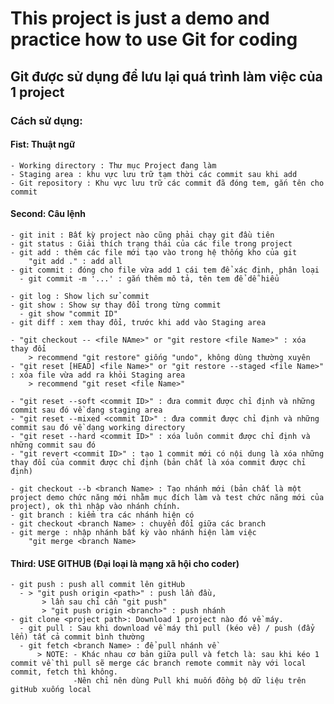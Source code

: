 # This project is just a demo and practice how to use Git for coding

## Git được sử dụng để lưu lại  quá trình làm việc của 1 project
### Cách sử dụng:

#### Fist: Thuật ngữ
    - Working directory : Thư mục Project đang làm
    - Staging area : khu vực lưu trữ tạm thời các commit sau khi add
    - Git repository : Khu vực lưu trữ các commit đã đóng tem, gắn tên cho commit
    
#### Second: Câu lệnh
    - git init : Bất kỳ project nào cũng phải chạy git đầu tiên
    - git status : Giải thích trạng thái của các file trong project
    - git add : thêm các file mới tạo vào trong hệ thống kho của git
        "git add ." : add all
    - git commit : đóng cho file vừa add 1 cái tem để xác định, phân loại
      - git commit -m '...' : gắn thêm mô tả, tên tem để dễ hiểu
    
    - git log : Show lịch sử commit
    - git show : Show sự thay đổi trong từng commit
      - git show "commit ID"
    - git diff : xem thay đổi, trước khi add vào Staging area

    - "git checkout -- <file NAme>" or "git restore <file Name>" : xóa thay đổi
        > recommend "git restore" giống "undo", không dùng thường xuyên
    - "git reset [HEAD] <file Name>" or "git restore --staged <file Name>" : xóa file vừa add ra khỏi Staging area
        > recommend "git reset <file Name>"
        
    - "git reset --soft <commit ID>" : đưa commit được chỉ định và những commit sau đó về dạng staging area
    - "git reset --mixed <commit ID>" : đưa commit được chỉ định và những commit sau đó về dạng working directory
    - "git reset --hard <commit ID>" : xóa luôn commit được chỉ định và những commit sau đó
    - "git revert <commit ID>" : tạo 1 commit mới có nội dung là xóa những thay đổi của commit được chỉ định (bản chất là xóa commit được chỉ định)  
        
    - git checkout --b <branch Name> : Tạo nhánh mới (bản chất là một project demo chức năng mới nhằm mục đích làm và test chức năng mới của project), ok thì nhập vào nhánh chính.
    - git branch : kiểm tra các nhánh hiện có
    - git checkout <branch Name> : chuyển đổi giữa các branch
    - git merge : nhập nhánh bất kỳ vào nhánh hiện làm việc
        "git merge <branch Name>
        
#### Third: USE GITHUB (Đại loại là mạng xã hội cho coder)
    - git push : push all commit lên gitHub
      - > "git push origin <path>" : push lần đầu, 
           > lần sau chỉ cần "git push"
           > "git push origin <branch>" : push nhánh
    - git clone <project path>: Download 1 project nào đó về máy.
      - git pull : Sau khi download về máy thì pull (kéo về) / push (đẩy lển) tất cả commit bình thường
      - git fetch <branch Name> : để pull nhánh về
          > NOTE: - Khác nhau cơ bản giữa pull và fetch là: sau khi kéo 1 commit về thì pull sẽ merge các branch remote commit này với local commit, fetch thì không. 
                  -Nên chỉ nên dùng Pull khi muốn đồng bộ dữ liệu trên gitHub xuống local
        
        